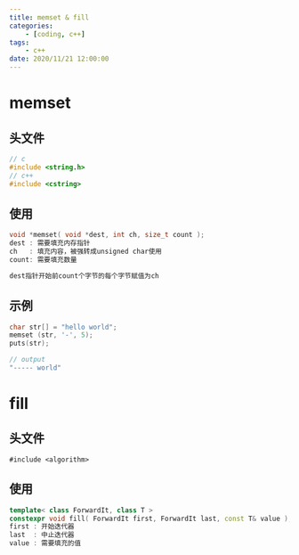 ```yaml
---
title: memset & fill
categories: 
	- [coding, c++]
tags:
	- c++
date: 2020/11/21 12:00:00
---
```


# memset

## 头文件

```c++
// c
#include <string.h>
// c++
#include <cstring>
```

## 使用

```c++
void *memset( void *dest, int ch, size_t count );
dest : 需要填充内存指针
ch   : 填充内容，被强转成unsigned char使用
count: 需要填充数量

dest指针开始前count个字节的每个字节赋值为ch
```

## 示例

```c++
char str[] = "hello world";
memset (str, '-', 5);
puts(str);

// output
"----- world"
```

# fill

## 头文件

```
#include <algorithm>
```

## 使用

```c++
template< class ForwardIt, class T >
constexpr void fill( ForwardIt first, ForwardIt last, const T& value );
first : 开始迭代器
last  : 中止迭代器
value : 需要填充的值
```

